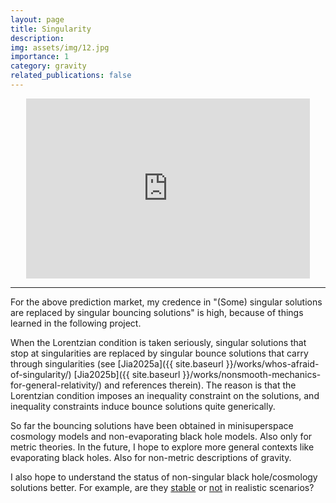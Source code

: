 ```yaml
---
layout: page
title: Singularity
description: 
img: assets/img/12.jpg
importance: 1
category: gravity
related_publications: false
---
```


<iframe src="https://manifold.markets/embed/ttoe/whats-the-status-of-singularity-in" title="What's the status of singularity in the correct theory of quantum gravity (if there is any)" frameborder="0" style="position: relative; left:50%; transform: translateX(-50%); width:90%; height:18rem; max-width: 35rem;"></iframe>

___

For the above prediction market, my credence in "(Some) singular solutions are replaced by singular bouncing solutions" is high, because of things learned in the following project.

When the Lorentzian condition is taken seriously, singular solutions that stop at singularities are replaced by singular bounce solutions that carry through singularities (see [Jia2025a]({{ site.baseurl }}/works/whos-afraid-of-singularity/) [Jia2025b]({{ site.baseurl }}/works/nonsmooth-mechanics-for-general-relativity/) and references therein). The reason is that the Lorentzian condition imposes an inequality constraint on the solutions, and inequality constraints induce bounce solutions quite generically.

So far the bouncing solutions have been obtained in minisuperspace cosmology models and non-evaporating black hole models. Also only for metric theories. In the future, I hope to explore more general contexts like evaporating black holes. Also for non-metric descriptions of gravity.

I also hope to understand the status of non-singular black hole/cosmology solutions better. For example, are they [stable](https://arxiv.org/abs/2209.10612) or [not](https://arxiv.org/abs/2203.14516) in realistic scenarios? 
